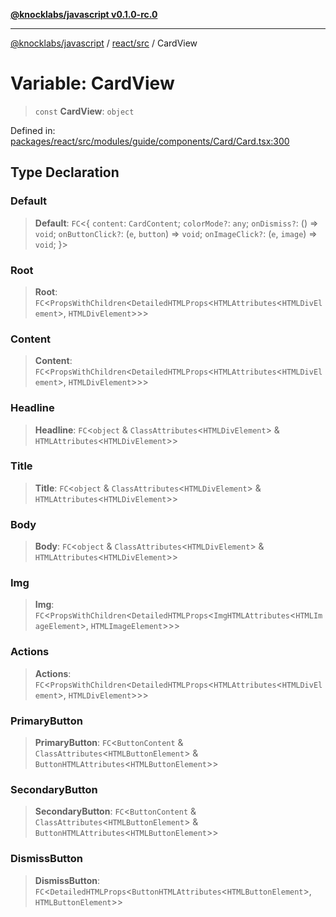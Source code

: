 [**@knocklabs/javascript v0.1.0-rc.0**](../../../README.md)

***

[@knocklabs/javascript](../../../modules.md) / [react/src](../README.md) / CardView

# Variable: CardView

> `const` **CardView**: `object`

Defined in: [packages/react/src/modules/guide/components/Card/Card.tsx:300](https://github.com/knocklabs/javascript/blob/main/packages/react/src/modules/guide/components/Card/Card.tsx#L300)

## Type Declaration

### Default

> **Default**: `FC`\<\{ `content`: `CardContent`; `colorMode?`: `any`; `onDismiss?`: () => `void`; `onButtonClick?`: (`e`, `button`) => `void`; `onImageClick?`: (`e`, `image`) => `void`; \}\>

### Root

> **Root**: `FC`\<`PropsWithChildren`\<`DetailedHTMLProps`\<`HTMLAttributes`\<`HTMLDivElement`\>, `HTMLDivElement`\>\>\>

### Content

> **Content**: `FC`\<`PropsWithChildren`\<`DetailedHTMLProps`\<`HTMLAttributes`\<`HTMLDivElement`\>, `HTMLDivElement`\>\>\>

### Headline

> **Headline**: `FC`\<`object` & `ClassAttributes`\<`HTMLDivElement`\> & `HTMLAttributes`\<`HTMLDivElement`\>\>

### Title

> **Title**: `FC`\<`object` & `ClassAttributes`\<`HTMLDivElement`\> & `HTMLAttributes`\<`HTMLDivElement`\>\>

### Body

> **Body**: `FC`\<`object` & `ClassAttributes`\<`HTMLDivElement`\> & `HTMLAttributes`\<`HTMLDivElement`\>\>

### Img

> **Img**: `FC`\<`PropsWithChildren`\<`DetailedHTMLProps`\<`ImgHTMLAttributes`\<`HTMLImageElement`\>, `HTMLImageElement`\>\>\>

### Actions

> **Actions**: `FC`\<`PropsWithChildren`\<`DetailedHTMLProps`\<`HTMLAttributes`\<`HTMLDivElement`\>, `HTMLDivElement`\>\>\>

### PrimaryButton

> **PrimaryButton**: `FC`\<`ButtonContent` & `ClassAttributes`\<`HTMLButtonElement`\> & `ButtonHTMLAttributes`\<`HTMLButtonElement`\>\>

### SecondaryButton

> **SecondaryButton**: `FC`\<`ButtonContent` & `ClassAttributes`\<`HTMLButtonElement`\> & `ButtonHTMLAttributes`\<`HTMLButtonElement`\>\>

### DismissButton

> **DismissButton**: `FC`\<`DetailedHTMLProps`\<`ButtonHTMLAttributes`\<`HTMLButtonElement`\>, `HTMLButtonElement`\>\>
